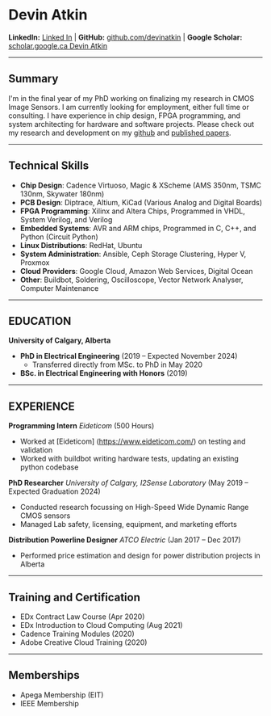 # Devin Atkin

**LinkedIn:** [Linked In](https://www.linkedin.com/in/devin-atkin/) | **GitHub:** [github.com/devinatkin](https://github.com/devinatkin) | **Google Scholar:** [scholar.google.ca Devin Atkin](https://scholar.google.ca/citations?user=oEhhV_4AAAAJ)

---

## Summary

I'm in the final year of my PhD working on finalizing my research in CMOS Image Sensors. I am currently looking for employment, either full time or consulting. I have experience in chip design, FPGA programming, and system architecting for hardware and software projects. Please check out my research and development on my [github](https://github.com/devinatkin) and [published papers](https://scholar.google.ca/citations?user=oEhhV_4AAAAJ). 

---

## Technical Skills

- **Chip Design**: Cadence Virtuoso, Magic & XScheme (AMS 350nm, TSMC 130nm, Skywater 180nm)
- **PCB Design**: Diptrace, Altium, KiCad (Various Analog and Digital Boards)
- **FPGA Programming**: Xilinx and Altera Chips, Programmed in VHDL, System Verilog, and Verilog
- **Embedded Systems**: AVR and ARM chips, Programmed in C, C++, and Python (Circuit Python)
- **Linux Distributions**: RedHat, Ubuntu
- **System Administration**: Ansible, Ceph Storage Clustering, Hyper V, Proxmox
- **Cloud Providers**: Google Cloud, Amazon Web Services, Digital Ocean
- **Other**: Buildbot, Soldering, Oscilloscope, Vector Network Analyser, Computer Maintenance

---

## EDUCATION

**University of Calgary, Alberta**
- **PhD in Electrical Engineering** (2019 – Expected November 2024)
    - Transferred directly from MSc. to PhD in May 2020
- **BSc. in Electrical Engineering with Honors** (2019)

---

## EXPERIENCE

**Programming Intern**
*Eideticom* (500 Hours)
- Worked at [Eideticom] (https://www.eideticom.com/) on testing and validation
- Worked with buildbot writing hardware tests, updating an existing python codebase

**PhD Researcher**
*University of Calgary, I2Sense Laboratory* (May 2019 – Expected Graduation 2024)
- Conducted research focussing on High-Speed Wide Dynamic Range CMOS sensors
- Managed Lab safety, licensing, equipment, and marketing efforts

**Distribution Powerline Designer** 
*ATCO Electric* (Jan 2017 – Dec 2017)
- Performed price estimation and design for power distribution projects in Alberta

---

## Training and Certification

* EDx Contract Law Course (Apr 2020)
* EDx Introduction to Cloud Computing (Aug 2021)
* Cadence Training Modules (2020)
* Adobe Creative Cloud Training (2020)

---

## Memberships

* Apega Membership (EIT)
* IEEE Membership